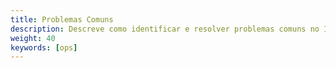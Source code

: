 ```yaml
---
title: Problemas Comuns
description: Descreve como identificar e resolver problemas comuns no Istio.
weight: 40
keywords: [ops]
---
```

